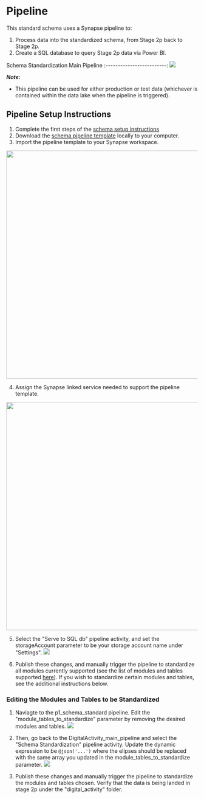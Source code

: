 # Pipeline

This standard schema uses a Synapse pipeline to:
1. Process data into the standardized schema, from Stage 2p back to Stage 2p.
2. Create a SQL database to query Stage 2p data via Power BI.

Schema Standardization Main Pipeline
:-------------------------:
![](https://github.com/cstohlmann/OpenEduAnalytics/blob/main/schemas/schema_catalog/Digital_Engagement_Schema/docs/images/pipeline_instructions/main_pipeline_overview.png) 

<strong><em>Note:</strong></em>
 - This pipeline can be used for either production or test data (whichever is contained within the data lake when the pipeline is triggered).
 
## Pipeline Setup Instructions

1. Complete the first steps of the [schema setup instructions](https://github.com/microsoft/OpenEduAnalytics/tree/main/schemas/schema_catalog/Digital_Engagement_Schema#schema-setup-instructions)
2. Download the [schema pipeline template](https://github.com/microsoft/OpenEduAnalytics/blob/main/schemas/schema_catalog/Digital_Engagement_Schema/pipeline/DigitalActivity_main_pipeline.zip) locally to your computer.
3. Import the pipeline template to your Synapse workspace. 
<img src="https://github.com/cstohlmann/OpenEduAnalytics/blob/main/schemas/schema_catalog/Digital_Engagement_Schema/docs/images/pipeline_instructions/step1_import_pipeline_template.png" width="600">

4. Assign the Synapse linked service needed to support the pipeline template.
<img src="https://github.com/cstohlmann/OpenEduAnalytics/blob/main/schemas/schema_catalog/Digital_Engagement_Schema/docs/images/pipeline_instructions/step2_set_linked_services.png" width="600">

5. Select the "Serve to SQL db" pipeline activity, and set the storageAccount parameter to be your storage account name under "Settings".
![](https://github.com/cstohlmann/OpenEduAnalytics/blob/main/schemas/schema_catalog/Digital_Engagement_Schema/docs/images/pipeline_instructions/step3_set_storageAccount.png)

6. Publish these changes, and manually trigger the pipeline to standardize all modules currently supported (see the list of modules and tables supported [here](https://github.com/microsoft/OpenEduAnalytics/tree/main/schemas/schema_catalog/Digital_Engagement_Schema#related-oea-modules)). If you wish to standardize certain modules and tables, see the additional instructions below.

### Editing the Modules and Tables to be Standardized

1. Naviagte to the p1_schema_standard pipeline. Edit the "module_tables_to_standardize" parameter by removing the desired modules and tables.
![](https://github.com/cstohlmann/OpenEduAnalytics/blob/main/schemas/schema_catalog/Digital_Engagement_Schema/docs/images/pipeline_instructions/p1_schema_standard.png)

2. Then, go back to the DigitalActivity_main_pipeline and select the "Schema Standardization" pipeline activity. Update the dynamic expression to be ```@json('...')``` where the elipses should be replaced with the same array you updated in the module_tables_to_standardize parameter. 
![](https://github.com/cstohlmann/OpenEduAnalytics/blob/main/schemas/schema_catalog/Digital_Engagement_Schema/docs/images/pipeline_instructions/editing_module_tables_to_be_standardized.png)

3. Publish these changes and manually trigger the pipeline to standardize the modules and tables chosen. Verify that the data is being landed in stage 2p under the "digital_activity" folder.
